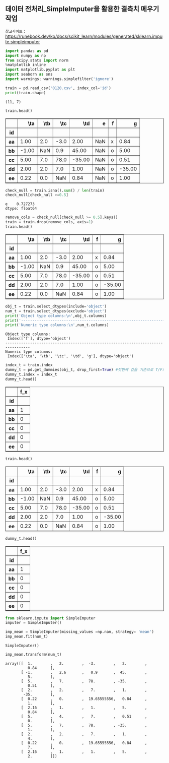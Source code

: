 ## 데이터 전처리_SimpleImputer을 활용한 결측치 메우기 작업

`참고사이트` : https://runebook.dev/ko/docs/scikit_learn/modules/generated/sklearn.impute.simpleimputer

```python
import pandas as pd
import numpy as np
from scipy.stats import norm
%matplotlib inline
import matplotlib.pyplot as plt
import seaborn as sns
import warnings; warnings.simplefilter('ignore')
```


```python
train = pd.read_csv('0120.csv', index_col='id')
print(train.shape)
```

    (11, 7)



```python
train.head()
```

<table border="1" class="dataframe">
  <thead>
    <tr style="text-align: right;">
      <th></th>
      <th>\ta</th>
      <th>\tb</th>
      <th>\tc</th>
      <th>\td</th>
      <th>e</th>
      <th>f</th>
      <th>g</th>
    </tr>
    <tr>
      <th>id</th>
      <th></th>
      <th></th>
      <th></th>
      <th></th>
      <th></th>
      <th></th>
      <th></th>
    </tr>
  </thead>
  <tbody>
    <tr>
      <th>aa</th>
      <td>1.00</td>
      <td>2.0</td>
      <td>-3.0</td>
      <td>2.00</td>
      <td>NaN</td>
      <td>x</td>
      <td>0.84</td>
    </tr>
    <tr>
      <th>bb</th>
      <td>-1.00</td>
      <td>NaN</td>
      <td>0.9</td>
      <td>45.00</td>
      <td>NaN</td>
      <td>o</td>
      <td>5.00</td>
    </tr>
    <tr>
      <th>cc</th>
      <td>5.00</td>
      <td>7.0</td>
      <td>78.0</td>
      <td>-35.00</td>
      <td>NaN</td>
      <td>o</td>
      <td>0.51</td>
    </tr>
    <tr>
      <th>dd</th>
      <td>2.00</td>
      <td>2.0</td>
      <td>7.0</td>
      <td>1.00</td>
      <td>NaN</td>
      <td>o</td>
      <td>-35.00</td>
    </tr>
    <tr>
      <th>ee</th>
      <td>0.22</td>
      <td>0.0</td>
      <td>NaN</td>
      <td>0.84</td>
      <td>NaN</td>
      <td>o</td>
      <td>1.00</td>
    </tr>
  </tbody>
</table>



```python
check_null = train.isna().sum() / len(train)
check_null[check_null >=0.5]
```


    e    0.727273
    dtype: float64




```python
remove_cols = check_null[check_null >= 0.5].keys()
train = train.drop(remove_cols, axis=1)
train.head()
```

<table border="1" class="dataframe">
  <thead>
    <tr style="text-align: right;">
      <th></th>
      <th>\ta</th>
      <th>\tb</th>
      <th>\tc</th>
      <th>\td</th>
      <th>f</th>
      <th>g</th>
    </tr>
    <tr>
      <th>id</th>
      <th></th>
      <th></th>
      <th></th>
      <th></th>
      <th></th>
      <th></th>
    </tr>
  </thead>
  <tbody>
    <tr>
      <th>aa</th>
      <td>1.00</td>
      <td>2.0</td>
      <td>-3.0</td>
      <td>2.00</td>
      <td>x</td>
      <td>0.84</td>
    </tr>
    <tr>
      <th>bb</th>
      <td>-1.00</td>
      <td>NaN</td>
      <td>0.9</td>
      <td>45.00</td>
      <td>o</td>
      <td>5.00</td>
    </tr>
    <tr>
      <th>cc</th>
      <td>5.00</td>
      <td>7.0</td>
      <td>78.0</td>
      <td>-35.00</td>
      <td>o</td>
      <td>0.51</td>
    </tr>
    <tr>
      <th>dd</th>
      <td>2.00</td>
      <td>2.0</td>
      <td>7.0</td>
      <td>1.00</td>
      <td>o</td>
      <td>-35.00</td>
    </tr>
    <tr>
      <th>ee</th>
      <td>0.22</td>
      <td>0.0</td>
      <td>NaN</td>
      <td>0.84</td>
      <td>o</td>
      <td>1.00</td>
    </tr>
  </tbody>
</table>
</div>




```python
obj_t = train.select_dtypes(include='object')
num_t = train.select_dtypes(exclude='object')
print('Object type columns:\n',obj_t.columns)
print('---------------------------------------------------------------------------------')
print('Numeric type columns:\n',num_t.columns)
```

    Object type columns:
     Index(['f'], dtype='object')
    ---------------------------------------------------------------------------------
    Numeric type columns:
     Index(['\ta', '\tb', '\tc', '\td', 'g'], dtype='object')



```python
index_t = train.index
dummy_t = pd.get_dummies(obj_t, drop_first=True) #첫번째 값을 기준으로 T/F으로 나눔
dummy_t.index = index_t
dummy_t.head()
```

<table border="1" class="dataframe">
  <thead>
    <tr style="text-align: right;">
      <th></th>
      <th>f_x</th>
    </tr>
    <tr>
      <th>id</th>
      <th></th>
    </tr>
  </thead>
  <tbody>
    <tr>
      <th>aa</th>
      <td>1</td>
    </tr>
    <tr>
      <th>bb</th>
      <td>0</td>
    </tr>
    <tr>
      <th>cc</th>
      <td>0</td>
    </tr>
    <tr>
      <th>dd</th>
      <td>0</td>
    </tr>
    <tr>
      <th>ee</th>
      <td>0</td>
    </tr>
  </tbody>
</table>





```python
train.head()
```

<table border="1" class="dataframe">
  <thead>
    <tr style="text-align: right;">
      <th></th>
      <th>\ta</th>
      <th>\tb</th>
      <th>\tc</th>
      <th>\td</th>
      <th>f</th>
      <th>g</th>
    </tr>
    <tr>
      <th>id</th>
      <th></th>
      <th></th>
      <th></th>
      <th></th>
      <th></th>
      <th></th>
    </tr>
  </thead>
  <tbody>
    <tr>
      <th>aa</th>
      <td>1.00</td>
      <td>2.0</td>
      <td>-3.0</td>
      <td>2.00</td>
      <td>x</td>
      <td>0.84</td>
    </tr>
    <tr>
      <th>bb</th>
      <td>-1.00</td>
      <td>NaN</td>
      <td>0.9</td>
      <td>45.00</td>
      <td>o</td>
      <td>5.00</td>
    </tr>
    <tr>
      <th>cc</th>
      <td>5.00</td>
      <td>7.0</td>
      <td>78.0</td>
      <td>-35.00</td>
      <td>o</td>
      <td>0.51</td>
    </tr>
    <tr>
      <th>dd</th>
      <td>2.00</td>
      <td>2.0</td>
      <td>7.0</td>
      <td>1.00</td>
      <td>o</td>
      <td>-35.00</td>
    </tr>
    <tr>
      <th>ee</th>
      <td>0.22</td>
      <td>0.0</td>
      <td>NaN</td>
      <td>0.84</td>
      <td>o</td>
      <td>1.00</td>
    </tr>
  </tbody>
</table>





```python
dummy_t.head()
```

<table border="1" class="dataframe">
  <thead>
    <tr style="text-align: right;">
      <th></th>
      <th>f_x</th>
    </tr>
    <tr>
      <th>id</th>
      <th></th>
    </tr>
  </thead>
  <tbody>
    <tr>
      <th>aa</th>
      <td>1</td>
    </tr>
    <tr>
      <th>bb</th>
      <td>0</td>
    </tr>
    <tr>
      <th>cc</th>
      <td>0</td>
    </tr>
    <tr>
      <th>dd</th>
      <td>0</td>
    </tr>
    <tr>
      <th>ee</th>
      <td>0</td>
    </tr>
  </tbody>
</table>
</div>




```python
from sklearn.impute import SimpleImputer
imputer = SimpleImputer()
```


```python
imp_mean = SimpleImputer(missing_values =np.nan, strategy= 'mean')
imp_mean.fit(num_t)
```


    SimpleImputer()




```python
imp_mean.transform(num_t)
```


    array([[  1.        ,   2.        ,  -3.        ,   2.        ,
              0.84      ],
           [ -1.        ,   2.6       ,   0.9       ,  45.        ,
              5.        ],
           [  5.        ,   7.        ,  78.        , -35.        ,
              0.51      ],
           [  2.        ,   2.        ,   7.        ,   1.        ,
            -35.        ],
           [  0.22      ,   0.        ,  19.65555556,   0.84      ,
              1.        ],
           [  2.16      ,   1.        ,   1.        ,   5.        ,
              0.84      ],
           [  5.        ,   4.        ,   7.        ,   0.51      ,
              0.        ],
           [  5.        ,   7.        ,  78.        , -35.        ,
              1.        ],
           [  2.        ,   2.        ,   7.        ,   1.        ,
              4.        ],
           [  0.22      ,   0.        ,  19.65555556,   0.84      ,
              7.        ],
           [  2.16      ,   1.        ,   1.        ,   5.        ,
              2.        ]])


